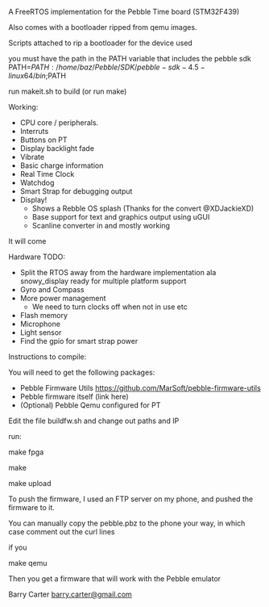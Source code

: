 A FreeRTOS implementation for the Pebble Time board (STM32F439)

Also comes with a bootloader ripped from qemu images.


Scripts attached to rip a bootloader for the device used

you must have the path in the PATH variable that includes the pebble sdk
PATH=$PATH:/home/baz/Pebble/SDK/pebble-sdk-4.5-linux64/bin;$PATH

run makeit.sh to build (or run make)

Working:
* CPU core / peripherals.
* Interruts
* Buttons on PT
* Display backlight fade
* Vibrate
* Basic charge information
* Real Time Clock
* Watchdog
* Smart Strap for debugging output
* Display!
  - Shows a Rebble OS splash (Thanks for the convert @XDJackieXD)
  - Base support for text and graphics output using uGUI
  - Scanline converter in and mostly working

It will come

Hardware TODO:
* Split the RTOS away from the hardware implementation ala snowy_display ready for multiple platform support
* Gyro and Compass
* More power management
  - We need to turn clocks off when not in use etc
* Flash memory
* Microphone
* Light sensor
* Find the gpio for smart strap power

Instructions to compile:

You will need to get the following packages:

 * Pebble Firmware Utils https://github.com/MarSoft/pebble-firmware-utils
 * Pebble firmware itself (link here)
 * (Optional) Pebble Qemu configured for PT
 
 Edit the file buildfw.sh and change out paths and IP
 
 run:
 
 make fpga
 
 make
 
 make upload
 
 To push the firmware, I used an FTP server on my phone, and pushed the firmware to it. 
 
 You can manually copy the pebble.pbz to the phone your way, in which case comment out the curl lines
 
 if you 
 
 make qemu
 
 Then you get a firmware that will work with the Pebble emulator
 

Barry Carter
<barry.carter@gmail.com>

